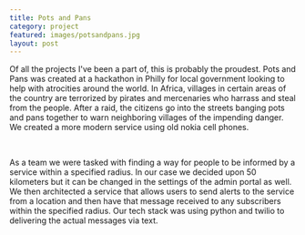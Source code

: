 ```yaml
---
title: Pots and Pans
category: project
featured: images/potsandpans.jpg
layout: post
---
```


<p>Of all the projects I've been a part of, this is probably the proudest. Pots and Pans was created at a hackathon in Philly for local government looking to help with atrocities around the world. In Africa, villages in certain areas of the country are terrorized by pirates and mercenaries who harrass and steal from the people. After a raid, the citizens go into the streets banging pots and pans together to warn neighboring villages of the impending danger. We created a more modern service using old nokia cell phones.</p>
<!--more-->
<br />
<p>As a team we were tasked with finding a way for people to be informed by a service within a specified radius. In our case we decided upon 50 kilometers but it can be changed in the settings of the admin portal as well. We then architected a service that allows users to send alerts to the service from a location and then have that message received to any subscribers within the specified radius. Our tech stack was using python and twilio to delivering the actual messages via text.</p>